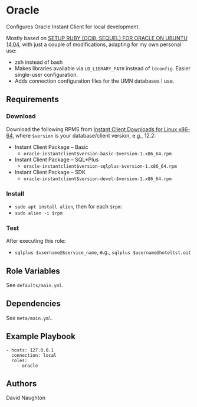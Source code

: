 # Oracle

Configures Oracle Instant Client for local development.

Mostly based on
[SETUP RUBY (OCI8, SEQUEL) FOR ORACLE ON UBUNTU 14.04](https://somethingaboutcode.wordpress.com/2016/03/31/setup-ruby-oci8-sequel-for-oracle-on-ubuntu-14-04/),
with just a couple of modifications, adapting for my own personal use:

* zsh instead of bash
* Makes libraries available via `LD_LIBRARY_PATH` instead of `ldconfig`. Easier single-user configuration.
* Adds connection configuration files for the UMN databases I use.

## Requirements

### Download

Download the following RPMS from
[Instant Client Downloads for Linux x86-64](http://www.oracle.com/technetwork/topics/linuxx86-64soft-092277.html),
where `$version` is your database/client version, e.g., 12.2:

* Instant Client Package – Basic
  * `oracle-instantclient$version-basic-$version-1.x86_64.rpm`
* Instant Client Package – SQL\*Plus
  * `oracle-instantclient$version-sqlplus-$version-1.x86_64.rpm`
* Instant Client Package – SDK
  * `oracle-instantclient$version-devel-$version-1.x86_64.rpm`

### Install

* `sudo apt install alien`, then for each `$rpm`:
* `sudo alien -i $rpm`

### Test

After executing this role:

* `sqlplus $username@$service_name`, e.g., `sqlplus $username@hoteltst.oit`

## Role Variables

See `defaults/main.yml`.

## Dependencies

See `meta/main.yml`.

## Example Playbook

    - hosts: 127.0.0.1
      connection: local
      roles:
        - oracle

## Authors

David Naughton
